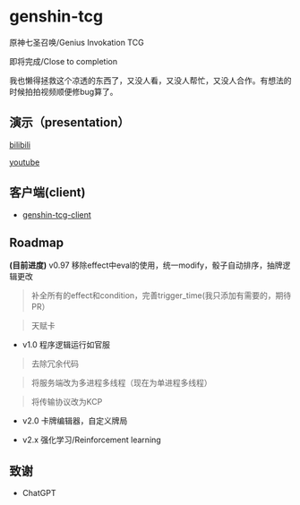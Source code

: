 # genshin-tcg
原神七圣召唤/Genius Invokation TCG

即将完成/Close to completion

我也懒得拯救这个凉透的东西了，又没人看，又没人帮忙，又没人合作。有想法的时候拍拍视频顺便修bug算了。

## 演示（presentation）

[bilibili](https://www.bilibili.com/video/BV1zM4y1m7m7/)

[youtube](https://www.youtube.com/watch?v=PU_309ZqFWU)
                             
## 客户端(client)
 
* [genshin-tcg-client](https://github.com/Asassong/genshin-tcg-client)

## Roadmap

**(目前进度)** v0.97 移除effect中eval的使用，统一modify，骰子自动排序，抽牌逻辑更改

> 补全所有的effect和condition，完善trigger_time(我只添加有需要的，期待PR）

> 天赋卡

* v1.0 程序逻辑运行如官服

> 去除冗余代码

> 将服务端改为多进程多线程（现在为单进程多线程）

> 将传输协议改为KCP

* v2.0 卡牌编辑器，自定义牌局

* v2.x 强化学习/Reinforcement learning

## 致谢

* ChatGPT

